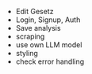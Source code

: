 - Edit Gesetz
- Login, Signup, Auth
- Save analysis
- scraping
- use own LLM model
- styling
- check error handling